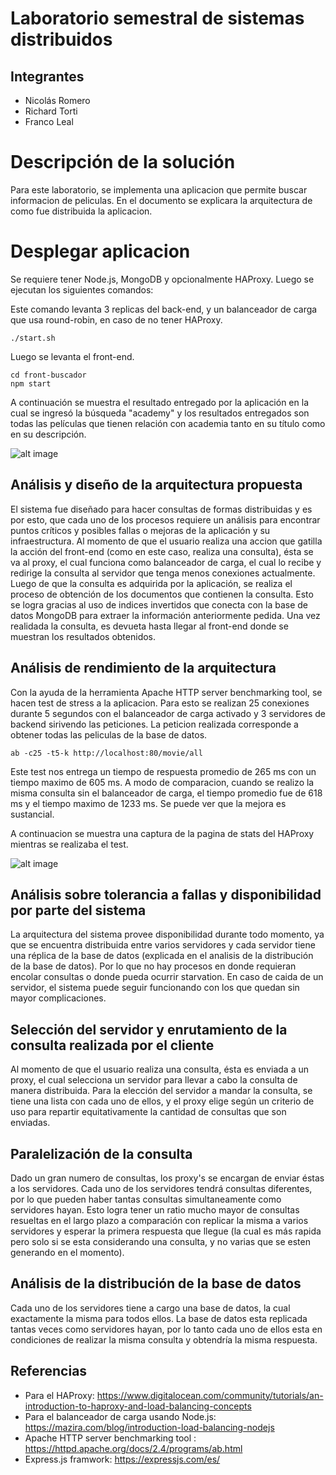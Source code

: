 # Laboratorio semestral de sistemas distribuidos
## Integrantes
- Nicolás Romero
- Richard Torti
- Franco Leal

# Descripción de la solución
Para este laboratorio, se implementa una aplicacion que permite buscar informacion de peliculas. En el documento se explicara la arquitectura de como fue distribuida la aplicacion.

# Desplegar aplicacion

Se requiere tener Node.js, MongoDB y opcionalmente HAProxy. Luego se ejecutan los siguientes comandos:

Este comando levanta 3 replicas del back-end, y un balanceador de carga que usa round-robin, en caso de no tener HAProxy.
```
./start.sh
```
Luego se levanta el front-end.
```
cd front-buscador
npm start
```

A continuación se muestra el resultado entregado por la aplicación en la cual se ingresó la búsqueda "academy" y los resultados entregados son todas las películas que tienen relación con academia tanto en su título como en su descripción.

![alt image](https://i.ibb.co/Q91FfVN/imagen.png "Aplicacion")


## Análisis y diseño de la arquitectura propuesta
El sistema fue diseñado para hacer consultas de formas distribuidas y es por esto, que cada uno de los procesos requiere un análisis para encontrar puntos críticos y posibles fallas o mejoras de la aplicación y su infraestructura. 
Al momento de que el usuario realiza una accion que gatilla la acción del front-end (como en este caso, realiza una consulta), ésta se va al proxy, el cual funciona como balanceador de carga, el cual lo recibe y redirige la consulta al servidor que tenga menos conexiones actualmente. Luego de que la consulta es adquirida por la aplicación, se realiza el proceso de obtención de los documentos que contienen la consulta. Esto se logra gracias al uso de indices invertidos que conecta con la base de datos MongoDB para extraer la información anteriormente pedida. Una vez realidada la consulta, es devueta hasta llegar al front-end donde se muestran los resultados obtenidos.



## Análisis de rendimiento de la arquitectura

Con la ayuda de la herramienta Apache HTTP server benchmarking tool, se hacen test de stress a la aplicacion. Para esto se realizan 25 conexiones durante 5 segundos con el balanceador de carga activado y 3 servidores de backend sirivendo las peticiones. La peticion realizada corresponde a obtener todas las peliculas de la base de datos.

```
ab -c25 -t5-k http://localhost:80/movie/all
```

Este test nos entrega un tiempo de respuesta promedio de 265 ms con un tiempo maximo de 605 ms. A modo de comparacion, cuando se realizo la misma consulta sin el balanceador de carga, el tiempo promedio fue de 618 ms y el tiempo maximo de 1233 ms. Se puede ver que la mejora es sustancial.

A continuacion se muestra una captura de la pagina de stats del HAProxy mientras se realizaba el test.

![alt image](https://i.ibb.co/fMJ9b1k/imagen.png "HAProxy Stats")



## Análisis sobre tolerancia a fallas y disponibilidad por parte del sistema
La arquitectura del sistema provee disponibilidad durante todo momento, ya que se encuentra distribuida entre varios servidores y cada servidor tiene una réplica de la base de datos (explicada en el analisis de la distribución de la base de datos). Por lo que no hay procesos en donde requieran encolar consultas o donde pueda ocurrir starvation. En caso de caida de un servidor, el sistema puede seguir funcionando con los que quedan sin mayor complicaciones.


## Selección del servidor y enrutamiento de la consulta realizada por el cliente
Al momento de que el usuario realiza una consulta, ésta es enviada a un proxy, el cual selecciona un servidor para llevar a cabo la consulta de manera distribuida. Para la elección del servidor a mandar la consulta, se tiene una lista con cada uno de ellos, y el proxy elige según un criterio de uso para repartir equitativamente la cantidad de consultas que son enviadas.

## Paralelización de la consulta
Dado un gran numero de consultas, los proxy's se encargan de enviar éstas a los servidores. Cada uno de los servidores tendrá consultas diferentes, por lo que pueden haber tantas consultas simultaneamente como servidores hayan. Esto logra tener un ratio mucho mayor de consultas resueltas en el largo plazo a comparación con replicar la misma a varios servidores y esperar la primera respuesta que llegue (la cual es más rapida pero solo si se esta considerando una consulta, y no varias que se esten generando en el momento).

## Análisis de la distribución de la base de datos
Cada uno de los servidores tiene a cargo una base de datos, la cual exactamente la misma para todos ellos. La base de datos esta replicada tantas veces como servidores hayan, por lo tanto cada uno de ellos esta en condiciones de realizar la misma consulta y obtendría la misma respuesta. 


## Referencias

- Para el HAProxy: https://www.digitalocean.com/community/tutorials/an-introduction-to-haproxy-and-load-balancing-concepts
- Para el balanceador de carga usando Node.js: https://mazira.com/blog/introduction-load-balancing-nodejs
- Apache HTTP server benchmarking tool : https://httpd.apache.org/docs/2.4/programs/ab.html
- Express.js framwork: https://expressjs.com/es/
